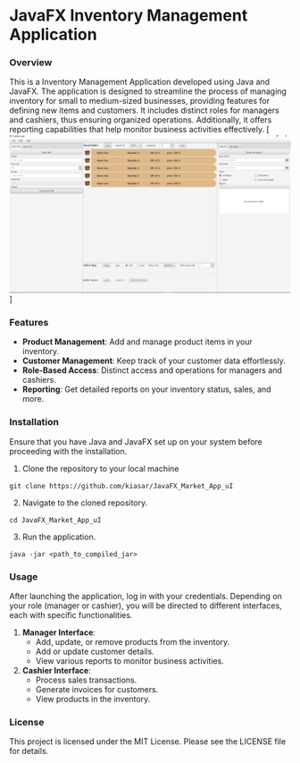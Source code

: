 # JavaFX Inventory Management Application

### Overview
This is a Inventory Management Application developed using Java and JavaFX. The application is designed to streamline the process of managing inventory for small to medium-sized businesses, providing features for defining new items and customers. It includes distinct roles for managers and cashiers, thus ensuring organized operations. Additionally, it offers reporting capabilities that help monitor business activities effectively.
[![N|Solid](image_2023-05-20_193211015.png)]


### Features
- **Product Management**: Add and manage product items in your inventory.
- **Customer Management**: Keep track of your customer data effortlessly.
- **Role-Based Access**: Distinct access and operations for managers and cashiers.
- **Reporting**: Get detailed reports on your inventory status, sales, and more.

### Installation
Ensure that you have Java and JavaFX set up on your system before proceeding with the installation.

1. Clone the repository to your local machine
```console
git clone https://github.com/kiasar/JavaFX_Market_App_uI
```
2. Navigate to the cloned repository.
```console
cd JavaFX_Market_App_uI
```
3. Run the application.
```console
java -jar <path_to_compiled_jar>
```

### Usage
After launching the application, log in with your credentials. Depending on your role (manager or cashier), you will be directed to different interfaces, each with specific functionalities. 
1. **Manager Interface**:
	- Add, update, or remove products from the inventory.
	- Add or update customer details.
	- View various reports to monitor business activities.
2. **Cashier Interface**:
	- Process sales transactions.
	- Generate invoices for customers.
	- View products in the inventory.

### License
This project is licensed under the MIT License. Please see the LICENSE file for details.
